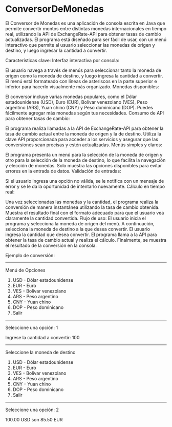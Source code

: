 # ConversorDeMonedas

El Conversor de Monedas es una aplicación de consola escrita en Java que permite convertir montos entre distintas monedas internacionales en tiempo real, utilizando la API de ExchangeRate-API para obtener tasas de cambio actualizadas. El programa está diseñado para ser fácil de usar, con un menú interactivo que permite al usuario seleccionar las monedas de origen y destino, y luego ingresar la cantidad a convertir.

Características clave:
Interfaz interactiva por consola:

El usuario navega a través de menús para seleccionar tanto la moneda de origen como la moneda de destino, y luego ingresa la cantidad a convertir.
El menú está formateado con líneas de asteriscos en la parte superior e inferior para hacerlo visualmente más organizado.
Monedas disponibles:

El conversor incluye varias monedas populares, como el Dólar estadounidense (USD), Euro (EUR), Bolívar venezolano (VES), Peso argentino (ARS), Yuan chino (CNY) y Peso dominicano (DOP).
Puedes fácilmente agregar más monedas según tus necesidades.
Consumo de API para obtener tasas de cambio:

El programa realiza llamadas a la API de ExchangeRate-API para obtener la tasa de cambio actual entre la moneda de origen y la de destino.
Utiliza la clave API proporcionada para acceder a los servicios y asegurar que las conversiones sean precisas y estén actualizadas.
Menús simples y claros:

El programa presenta un menú para la selección de la moneda de origen y otro para la selección de la moneda de destino, lo que facilita la navegación y elección de monedas.
Solo muestra las opciones disponibles para evitar errores en la entrada de datos.
Validación de entradas:

Si el usuario ingresa una opción no válida, se le notifica con un mensaje de error y se le da la oportunidad de intentarlo nuevamente.
Cálculo en tiempo real:

Una vez seleccionadas las monedas y la cantidad, el programa realiza la conversión de manera instantánea utilizando la tasa de cambio obtenida.
Muestra el resultado final con el formato adecuado para que el usuario vea claramente la cantidad convertida.
Flujo de uso:
El usuario inicia el programa y selecciona la moneda de origen del menú.
A continuación, selecciona la moneda de destino a la que desea convertir.
El usuario ingresa la cantidad que desea convertir.
El programa llama a la API para obtener la tasa de cambio actual y realiza el cálculo.
Finalmente, se muestra el resultado de la conversión en la consola.

Ejemplo de conversión:

***********************************
Menú de Opciones
1. USD - Dólar estadounidense
2. EUR - Euro
3. VES - Bolívar venezolano
4. ARS - Peso argentino
5. CNY - Yuan chino
6. DOP - Peso dominicano
7. Salir
***********************************
Seleccione una opción: 1

Ingrese la cantidad a convertir: 100

***********************************
Seleccione la moneda de destino
1. USD - Dólar estadounidense
2. EUR - Euro
3. VES - Bolívar venezolano
4. ARS - Peso argentino
5. CNY - Yuan chino
6. DOP - Peso dominicano
7. Salir
***********************************
Seleccione una opción: 2

100.00 USD son 85.50 EUR
